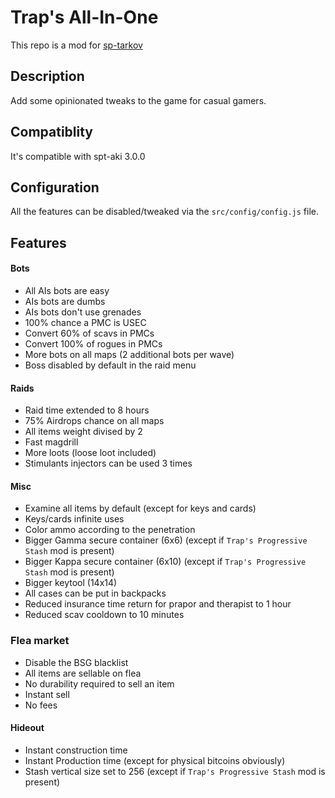 # Trap's All-In-One

This repo is a mod for [sp-tarkov](https://sp-tarkov.com/)

## Description

Add some opinionated tweaks to the game for casual gamers.

## Compatiblity

It's compatible with spt-aki 3.0.0

## Configuration

All the features can be disabled/tweaked via the `src/config/config.js` file.

## Features

#### Bots

- All AIs bots are easy
- AIs bots are dumbs
- AIs bots don't use grenades
- 100% chance a PMC is USEC
- Convert 60% of scavs in PMCs
- Convert 100% of rogues in PMCs
- More bots on all maps (2 additional bots per wave)
- Boss disabled by default in the raid menu

#### Raids

- Raid time extended to 8 hours
- 75% Airdrops chance on all maps
- All items weight divised by 2
- Fast magdrill
- More loots (loose loot included)
- Stimulants injectors can be used 3 times

#### Misc

- Examine all items by default (except for keys and cards)
- Keys/cards infinite uses
- Color ammo according to the penetration
- Bigger Gamma secure container (6x6) (except if `Trap's Progressive Stash` mod is present)
- Bigger Kappa secure container (6x10) (except if `Trap's Progressive Stash` mod is present)
- Bigger keytool (14x14)
- All cases can be put in backpacks
- Reduced insurance time return for prapor and therapist to 1 hour
- Reduced scav cooldown to 10 minutes

### Flea market

- Disable the BSG blacklist
- All items are sellable on flea
- No durability required to sell an item
- Instant sell
- No fees

#### Hideout

- Instant construction time
- Instant Production time (except for physical bitcoins obviously)
- Stash vertical size set to 256 (except if `Trap's Progressive Stash` mod is present)
